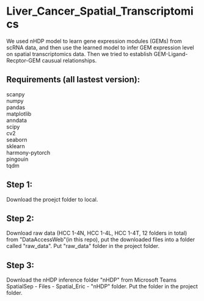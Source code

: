 # Liver_Cancer_Spatial_Transcriptomics
We used nHDP model to learn gene expression modules (GEMs) from scRNA data, and then use the learned model to infer GEM expression level on spatial transcriptomics data. Then we tried to establish GEM-Ligand-Recptor-GEM causual relationships.

## Requirements (all lastest version):
scanpy  
numpy  
pandas  
matplotlib  
anndata  
scipy  
cv2  
seaborn  
sklearn  
harmony-pytorch  
pingouin  
tqdm  




## Step 1:
Download the proejct folder to local.
## Step 2:
Download raw data (HCC 1-4N, HCC 1-4L, HCC 1-4T, 12 folders in total) from "DataAccessWeb"(in this repo), put the downloaded files into a folder called "raw_data". Put "raw_data" folder in the project folder. 
## Step 3:
Download the nHDP inference folder "nHDP" from Microsoft Teams SpatialSep - Files - Spatial_Eric - "nHDP" folder. Put the folder in the project folder. 
